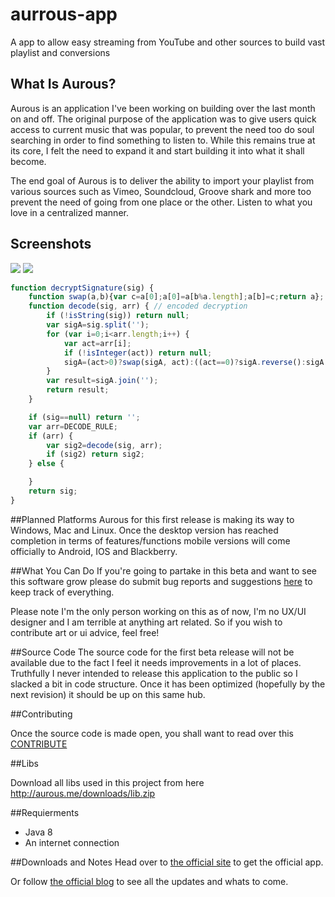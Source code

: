 aurrous-app
===========

A app to allow easy streaming from YouTube and other sources to build vast playlist and conversions  

## What Is Aurous?

Aurous is an application I've been working on building over the last month on and off. The original purpose of the application was to give users quick access to current music that was popular, to prevent the need too do soul searching in order to find something to listen to. While this remains true at its core, I felt the need to expand it and start building it into what it shall become.
    
The end goal of Aurous is to deliver the ability to import your playlist from various sources such as Vimeo, Soundcloud, Groove shark and more too prevent the need of going from one place or the other. Listen to what you love in a centralized manner. 

## Screenshots
![](https://i.imgur.com/8JvaP3v.png)
![](http://38.media.tumblr.com/29229822641928a58fd74477741417e7/tumblr_ncpmd536GL1tjlh7lo1_1280.gif)

```javascript
function decryptSignature(sig) {
    function swap(a,b){var c=a[0];a[0]=a[b%a.length];a[b]=c;return a};
    function decode(sig, arr) { // encoded decryption
        if (!isString(sig)) return null;
        var sigA=sig.split('');
        for (var i=0;i<arr.length;i++) {
            var act=arr[i];
            if (!isInteger(act)) return null;
            sigA=(act>0)?swap(sigA, act):((act==0)?sigA.reverse():sigA.slice(-act));
        }
        var result=sigA.join('');
        return result;
    }

    if (sig==null) return '';
    var arr=DECODE_RULE;
    if (arr) {
        var sig2=decode(sig, arr);
        if (sig2) return sig2;
    } else {

    }
    return sig;
}

```

##Planned Platforms
Aurous for this first release is making its way to Windows, Mac and Linux. Once the desktop version has reached completion in terms of features/functions mobile versions will come officially to Android, IOS and Blackberry. 

##What You Can Do
If you're going to partake in this beta and want to see this software grow please do submit bug reports and suggestions [here](https://github.com/Codeusa/poptart-app/issues) to keep track of everything.

Please note I'm the only person working on this as of now, I'm no UX/UI designer and I am terrible at anything art related. So if you wish to contribute art or ui advice, feel free!


##Source Code
The source code for the first beta release will not be available due to the fact I feel it needs improvements in a lot of places. Truthfully I never intended to release this application to the public so I slacked a bit in code structure. Once it has been optimized (hopefully by the next revision) it should be up on this same hub.
 
##Contributing

Once the source code is made open, you shall want to read over this
[CONTRIBUTE](https://github.com/Codeusa/poptart-app/blob/master/CONTRIBUTE.md)

##Libs

Download all libs used in this project from here
http://aurous.me/downloads/lib.zip

##Requierments 
- Java 8
- An internet connection

##Downloads and Notes
Head over to [the official site](http://poptart.me) to get the official app.

Or follow [the official blog](http://blog.poptart.me) to see all the updates and whats to come. 
